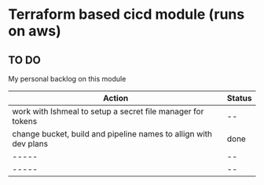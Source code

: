 # Terraform based cicd module (runs on aws)

## TO DO

My personal backlog on this module

| Action | Status |
|---|---|
| work with Ishmeal to setup a secret file manager for tokens | -- |
| change bucket, build and pipeline names to allign with dev plans| done |
| -----| -- |
| -----| -- |

